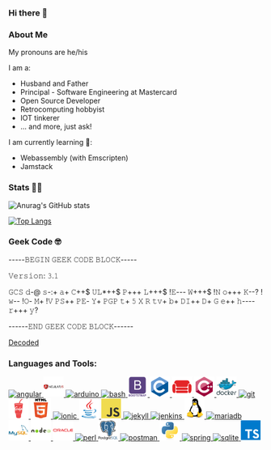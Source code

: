 ### Hi there 👋

### About Me

My pronouns are he/his

I am a:
* Husband and Father
* Principal - Software Engineering at Mastercard
* Open Source Developer
* Retrocomputing hobbyist
* IOT tinkerer
* ... and more, just ask!

I am currently learning 🌱:
* Webassembly (with Emscripten)
* Jamstack

### Stats 👨‍💻

![Anurag's GitHub stats](https://github-readme-stats.vercel.app/api?username=cognitivegears&show_icons=true&theme=gruvbox)



[![Top Langs](https://github-readme-stats.vercel.app/api/top-langs/?username=cognitivegears&layout=compact&langs_count=10&theme=gruvbox)](https://github.com/anuraghazra/github-readme-stats)


### Geek Code 🤓

-----𝙱𝙴𝙶𝙸𝙽 𝙶𝙴𝙴𝙺 𝙲𝙾𝙳𝙴 𝙱𝙻𝙾𝙲𝙺-----

𝚅𝚎𝚛𝚜𝚒𝚘𝚗: 𝟹.𝟷

𝙶𝙲𝚂 𝚍-@ 𝚜-:+ 𝚊+ 𝙲++$ 𝚄𝙻*++$ 𝙿+++ 𝙻+++$ !𝙴--- 𝚆+++$ !𝙽 𝚘+++ 𝙺--? !𝚠-- !𝙾- 𝙼+ !𝚅 𝙿𝚂++ 𝙿𝙴- 𝚈+ 𝙿𝙶𝙿 𝚝+ 𝟻 𝚇 𝚁 𝚝𝚟+ 𝚋+ 𝙳𝙸++ 𝙳+ 𝙶 𝚎++ 𝚑---- 𝚛+++ 𝚢?

------𝙴𝙽𝙳 𝙶𝙴𝙴𝙺 𝙲𝙾𝙳𝙴 𝙱𝙻𝙾𝙲𝙺------ 

[Decoded](https://mj.ucw.cz/geek/?code=GCS+d-%40+s-%3a%2b+a%2b%3e%2b%2b%3e%2b%2b%2b+C%2b%2b%2b$+UL*%2b%2b$+P%2b%2b(%2b%2b%2b)+L%2b%2b%2b$+!E---+W%2b%2b%2b$+!N+o%2b+K%3f+w--+O-+M%2b%3e-+V+PS%2b%2b+PE-+Y%2b+PGP+t%2b+5+X+R+tv%2b+b%2b%3e%2b%2b+DI%2b%2b+D%2b+G+e%2b%2b+h----+r%2b%2b%2b+y%3f)


<h3 align="left">Languages and Tools:</h3>
<p align="left"> <a href="https://angular.io" target="_blank"> <img src="https://angular.io/assets/images/logos/angular/angular.svg" alt="angular" width="40" height="40"/> </a> <a href="https://angular.io" target="_blank"> <img src="https://raw.githubusercontent.com/devicons/devicon/master/icons/angularjs/angularjs-original-wordmark.svg" alt="angularjs" width="40" height="40"/> </a> <a href="https://www.arduino.cc/" target="_blank"> <img src="https://cdn.worldvectorlogo.com/logos/arduino-1.svg" alt="arduino" width="40" height="40"/> </a> <a href="https://www.gnu.org/software/bash/" target="_blank"> <img src="https://www.vectorlogo.zone/logos/gnu_bash/gnu_bash-icon.svg" alt="bash" width="40" height="40"/> </a> <a href="https://getbootstrap.com" target="_blank"> <img src="https://raw.githubusercontent.com/devicons/devicon/master/icons/bootstrap/bootstrap-plain-wordmark.svg" alt="bootstrap" width="40" height="40"/> </a> <a href="https://www.cprogramming.com/" target="_blank"> <img src="https://raw.githubusercontent.com/devicons/devicon/master/icons/c/c-original.svg" alt="c" width="40" height="40"/> </a> <a href="https://couchdb.apache.org/" target="_blank"> <img src="https://raw.githubusercontent.com/devicons/devicon/0d6c64dbbf311879f7d563bfc3ccf559f9ed111c/icons/couchdb/couchdb-original.svg" alt="couchdb" width="40" height="40"/> </a> <a href="https://www.w3schools.com/cpp/" target="_blank"> <img src="https://raw.githubusercontent.com/devicons/devicon/master/icons/cplusplus/cplusplus-original.svg" alt="cplusplus" width="40" height="40"/> </a> <a href="https://www.docker.com/" target="_blank"> <img src="https://raw.githubusercontent.com/devicons/devicon/master/icons/docker/docker-original-wordmark.svg" alt="docker" width="40" height="40"/> </a> <a href="https://git-scm.com/" target="_blank"> <img src="https://www.vectorlogo.zone/logos/git-scm/git-scm-icon.svg" alt="git" width="40" height="40"/> </a> <a href="https://gulpjs.com" target="_blank"> <img src="https://raw.githubusercontent.com/devicons/devicon/master/icons/gulp/gulp-plain.svg" alt="gulp" width="40" height="40"/> </a> <a href="https://www.w3.org/html/" target="_blank"> <img src="https://raw.githubusercontent.com/devicons/devicon/master/icons/html5/html5-original-wordmark.svg" alt="html5" width="40" height="40"/> </a> <a href="https://ionicframework.com" target="_blank"> <img src="https://upload.wikimedia.org/wikipedia/commons/d/d1/Ionic_Logo.svg" alt="ionic" width="40" height="40"/> </a> <a href="https://www.java.com" target="_blank"> <img src="https://raw.githubusercontent.com/devicons/devicon/master/icons/java/java-original.svg" alt="java" width="40" height="40"/> </a> <a href="https://developer.mozilla.org/en-US/docs/Web/JavaScript" target="_blank"> <img src="https://raw.githubusercontent.com/devicons/devicon/master/icons/javascript/javascript-original.svg" alt="javascript" width="40" height="40"/> </a> <a href="https://jekyllrb.com/" target="_blank"> <img src="https://www.vectorlogo.zone/logos/jekyllrb/jekyllrb-icon.svg" alt="jekyll" width="40" height="40"/> </a> <a href="https://www.jenkins.io" target="_blank"> <img src="https://www.vectorlogo.zone/logos/jenkins/jenkins-icon.svg" alt="jenkins" width="40" height="40"/> </a> <a href="https://www.linux.org/" target="_blank"> <img src="https://raw.githubusercontent.com/devicons/devicon/master/icons/linux/linux-original.svg" alt="linux" width="40" height="40"/> </a> <a href="https://mariadb.org/" target="_blank"> <img src="https://www.vectorlogo.zone/logos/mariadb/mariadb-icon.svg" alt="mariadb" width="40" height="40"/> </a> <a href="https://www.mysql.com/" target="_blank"> <img src="https://raw.githubusercontent.com/devicons/devicon/master/icons/mysql/mysql-original-wordmark.svg" alt="mysql" width="40" height="40"/> </a> <a href="https://nodejs.org" target="_blank"> <img src="https://raw.githubusercontent.com/devicons/devicon/master/icons/nodejs/nodejs-original-wordmark.svg" alt="nodejs" width="40" height="40"/> </a> <a href="https://www.oracle.com/" target="_blank"> <img src="https://raw.githubusercontent.com/devicons/devicon/master/icons/oracle/oracle-original.svg" alt="oracle" width="40" height="40"/> </a> <a href="https://www.perl.org/" target="_blank"> <img src="https://api.iconify.design/logos-perl.svg" alt="perl" width="40" height="40"/> </a> <a href="https://www.postgresql.org" target="_blank"> <img src="https://raw.githubusercontent.com/devicons/devicon/master/icons/postgresql/postgresql-original-wordmark.svg" alt="postgresql" width="40" height="40"/> </a> <a href="https://postman.com" target="_blank"> <img src="https://www.vectorlogo.zone/logos/getpostman/getpostman-icon.svg" alt="postman" width="40" height="40"/> </a> <a href="https://www.python.org" target="_blank"> <img src="https://raw.githubusercontent.com/devicons/devicon/master/icons/python/python-original.svg" alt="python" width="40" height="40"/> </a> <a href="https://spring.io/" target="_blank"> <img src="https://www.vectorlogo.zone/logos/springio/springio-icon.svg" alt="spring" width="40" height="40"/> </a> <a href="https://www.sqlite.org/" target="_blank"> <img src="https://www.vectorlogo.zone/logos/sqlite/sqlite-icon.svg" alt="sqlite" width="40" height="40"/> </a> <a href="https://www.typescriptlang.org/" target="_blank"> <img src="https://raw.githubusercontent.com/devicons/devicon/master/icons/typescript/typescript-original.svg" alt="typescript" width="40" height="40"/> </a> </p>
